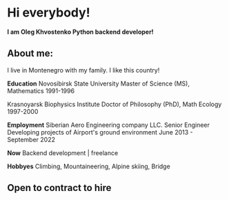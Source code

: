 Hi everybody!
=======
**I am Oleg Khvostenko Python backend developer!**

About me:
-------
I live in Montenegro with my family. I like this country!

**Education**
Novosibirsk State University
Master of Science (MS), Mathematics
1991-1996

Krasnoyarsk Biophysics Institute
Doctor of Philosophy (PhD), Math Ecology
1997-2000

**Employment**
Siberian Aero Engineering company LLC. Senior Engineer
Developing projects of Airport's ground environment
June 2013 - September 2022

**Now**
Backend development | freelance

**Hobbyes**
Climbing, Mountaineering, Alpine skiing, Bridge

Open to contract to hire
-------
